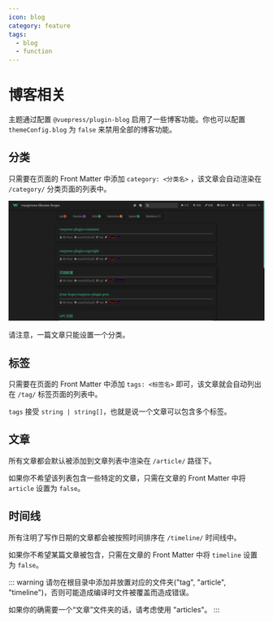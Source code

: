 ```yaml
---
icon: blog
category: feature
tags:
  - blog
  - function
---
```


# 博客相关

主题通过配置 `@vuepress/plugin-blog` 启用了一些博客功能。你也可以配置 `themeConfig.blog` 为 `false` 来禁用全部的博客功能。

## 分类

只需要在页面的 Front Matter 中添加 `category: <分类名>` ，该文章会自动渲染在 `/category/` 分类页面的列表中。

![category](./assets/category.png)

请注意，一篇文章只能设置一个分类。

## 标签

只需要在页面的 Front Matter 中添加 `tags: <标签名>` 即可，该文章就会自动列出在 `/tag/` 标签页面的列表中。

`tags` 接受 `string | string[]`，也就是说一个文章可以包含多个标签。

## 文章

所有文章都会默认被添加到文章列表中渲染在 `/article/` 路径下。

如果你不希望该列表包含一些特定的文章，只需在文章的 Front Matter 中将 `article` 设置为 `false`。

## 时间线

所有注明了写作日期的文章都会被按照时间排序在 `/timeline/` 时间线中。

如果你不希望某篇文章被包含，只需在文章的 Front Matter 中将 `timeline` 设置为 `false`。

::: warning
请勿在根目录中添加并放置对应的文件夹("tag", "article", "timeline")，否则可能造成编译时文件被覆盖而造成错误。

如果你的确需要一个“文章”文件夹的话，请考虑使用 "articles"。
:::
